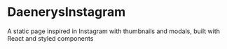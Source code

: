 # DaenerysInstagram
A static page inspired in Instagram with thumbnails and modals, built with React and styled components
